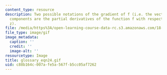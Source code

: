 ```yaml
---
content_type: resource
description: Two possible notations of the gradient of f (i.e. the vector field whose
  components are the partial derivatives of the function f with respect to x, y and
  z).
file: /media/https%3A/open-learning-course-data-rc.s3.amazonaws.com/18-013a-calculus-with-applications-spring-2005/c88b164c007afe5a567fb5cc05af7262_glossary_eqn24.gif
file_type: image/gif
image_metadata:
  caption: ''
  credit: ''
  image-alt: ''
resourcetype: Image
title: glossary_eqn24.gif
uid: c88b164c-007a-fe5a-567f-b5cc05af7262
---
```


